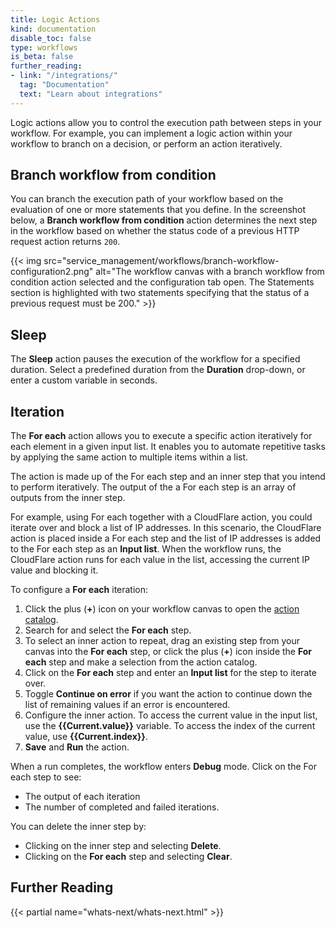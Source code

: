```yaml
---
title: Logic Actions
kind: documentation
disable_toc: false
type: workflows
is_beta: false
further_reading:
- link: "/integrations/"
  tag: "Documentation"
  text: "Learn about integrations"
---
```


Logic actions allow you to control the execution path between steps in your workflow. For example, you can implement a logic action within your workflow to branch on a decision, or perform an action iteratively.

## Branch workflow from condition

You can branch the execution path of your workflow based on the evaluation of one or more statements that you define. In the screenshot below, a **Branch workflow from condition** action determines the next step in the workflow based on whether the status code of a previous HTTP request action returns `200`.

{{< img src="service_management/workflows/branch-workflow-configuration2.png" alt="The workflow canvas with a branch workflow from condition action selected and the configuration tab open. The Statements section is highlighted with two statements specifying that the status of a previous request must be 200." >}}

## Sleep

The **Sleep** action pauses the execution of the workflow for a specified duration. Select a predefined duration from the **Duration** drop-down, or enter a custom variable in seconds.

## Iteration

The **For each** action allows you to execute a specific action iteratively for each element in a given input list. It enables you to automate repetitive tasks by applying the same action to multiple items within a list.

The action is made up of the For each step and an inner step that you intend to perform iteratively. The output of the a For each step is an array of outputs from the inner step.

For example, using For each together with a CloudFlare action, you could iterate over and block a list of IP addresses. In this scenario, the CloudFlare action is placed inside a For each step and the list of IP addresses is added to the For each step as an **Input list**. When the workflow runs, the CloudFlare action runs for each value in the list, accessing the current IP value and blocking it.

To configure a **For each** iteration:
1. Click the plus (**+**) icon on your workflow canvas to open the [action catalog][1].
1. Search for and select the **For each** step.
1. To select an inner action to repeat, drag an existing step from your canvas into the **For each** step, or click the plus (**+**) icon inside the **For each** step and make a selection from the action catalog.
1. Click on the **For each** step and enter an **Input list** for the step to iterate over.
1. Toggle **Continue on error** if you want the action to continue down the list of remaining values if an error is encountered.
1. Configure the inner action. To access the current value in the input list, use the **{{Current.value}}** variable. To access the index of the current value, use **{{Current.index}}**.
1. **Save** and **Run** the action.

When a run completes, the workflow enters **Debug** mode. Click on the For each step to see:
* The output of each iteration
* The number of completed and failed iterations.

You can delete the inner step by:
- Clicking on the inner step and selecting **Delete**.
- Clicking on the **For each** step and selecting **Clear**.
## Further Reading

{{< partial name="whats-next/whats-next.html" >}}

[1]: /service_management/workflows/build/#build-a-workflow-with-the-workflow-builder

